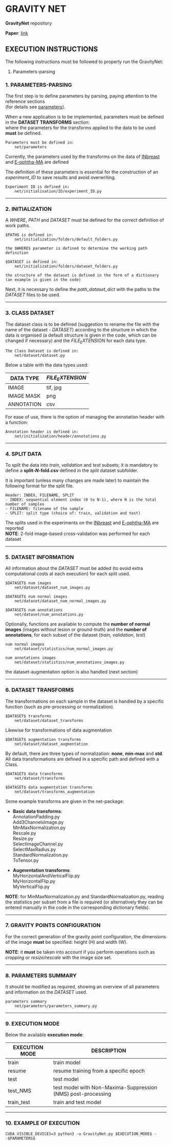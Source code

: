 # GRAVITY NET

**GravityNet** repository

**Paper**: [link]()

## EXECUTION INSTRUCTIONS
The following instructions must be followed to properly run the GravityNet:

1. Parameters-parsing

### 1. PARAMETERS-PARSING
The first step is to define parameters by parsing, paying attention to the reference sections <br>
(for details see [parameters](doc/code/parameters.markdown)).

When a new application is to be implemented, parameters must be defined in the **DATASET TRANSFORMS** section: <br>
where the parameters for the transforms applied to the data to be used **must** be defined.

    Parameters must be defined in:
        net/parameters

Currently, the parameters used by the transforms on the data of 
[INbreast](https://www.google.com/url?sa=t&rct=j&q=&esrc=s&source=web&cd=&cad=rja&uact=8&ved=2ahUKEwiAoL7NgK2BAxXE0wIHHWurDDMQFnoECBQQAQ&url=https%3A%2F%2Fwww.sciencedirect.com%2Fscience%2Farticle%2Fabs%2Fpii%2FS107663321100451X&usg=AOvVaw1r-qXP0Rk4qGao1LfKkqCc&opi=89978449) 
and 
[E-ophtha-MA](https://www.sciencedirect.com/user/identity/landing?code=Um_NMyFZ6dAD9fJwYGT9iOtLbjcoF1g8f48bRZ-G&state=retryCounter%3D0%26csrfToken%3D23a2ff6e-a0a8-42a5-ae5d-b904009ac4d4%26idpPolicy%3Durn%253Acom%253Aelsevier%253Aidp%253Apolicy%253Aproduct%253Ainst_assoc%26returnUrl%3D%252Fscience%252Farticle%252Fpii%252FS1959031813000237%253Fvia%25253Dihub%26prompt%3Dnone%26cid%3Darp-f12057f3-3362-4f06-9758-826d42268be4)
are defined

The definition of these parameters is essential for the construction of an _experiment_ID_ to save results and avoid overwriting.
    
    Experiment ID is defined in:
        net/initialisation/ID/experiment_ID.py

----------------------------------------------------------------------

### 2. INITIALIZATION
A _$WHERE$_, _$PATH$_ and _$DATASET$_ must be defined for the correct definition of work paths.

    $PATH$ is defined in:
        net/initialization/folders/default_folders.py
    
    the $WHERE$ parameter is defined to determine the working path definition

    $DATASET is defined in:
        net/initialization/folders/dataset_folders.py

    the structure of the dataset is defined in the form of a dictionary
    (an example is given in the code)

Next, it is necessary to define the _path_dataset_dict_ with the paths to the _$DATASET$_ files to be used.

----------------------------------------------------------------------

### 3. CLASS DATASET
The dataset class is to be defined (suggestion to rename the file with the name of the dataset - _$DATASET$_) 
according to the structure in which the data is organised (a default structure is given in the code, 
which can be changed if necessary) and the _$FILE_EXTENSION$_ for each data type.

    The Class Dataset is defined in:
        net/dataset/dataset.py

Below a table with tha data types used:

| **DATA TYPE** | **$FILE_EXTENSION$** |
|---------------|----------------------|
| IMAGE         | tif, jpg             |
| IMAGE MASK    | png                  |
| ANNOTATION    | csv                  |

For ease of use, there is the option of managing the annotation header with a function:

    Annotation header is defined in:
        net/initialization/header/annotations.py

----------------------------------------------------------------------

### 4. SPLIT DATA
To split the data into _train_, _validation_ and _test_ subsets;
it is mandatory to define a **split-$N$-fold.csv** defined in the _split_ dataset subfolder.

It is important (unless many changes are made later) to maintain the following format for the split file. <br>
        
    Header: INDEX, FILENAME, SPLIT
    - INDEX: sequential element index (0 to N-1), where N is the total number of samples
    - FILENAME: filename of the sample
    - SPLIT: split type (choice of: train, validation and test)


The splits used in the experiments on the [INbreast](datasets/INbreast/split)
and [E-ophtha-MA](datasets/E-ophtha-MA/split) are reported <br>
**NOTE**: 2-fold image-based cross-validation was performed for each dataset

----------------------------------------------------------------------

### 5. DATASET INFORMATION
All information about the $DATASET$ must be added
(to avoid extra computational costs at each execution) for each split used.

    $DATASET$ num images
        net/dataset/dataset_num_images.py

    $DATASET$ num normal images
        net/dataset/dataset_num_normal_images.py

    $DATASET$ num annotations
        net/dataset/num_annotations.py

Optionally, functions are available to compute the **number of normal images**
(images without lesion or ground-truth) and the **number of annotations**,
for each subset of the dataset (_train_, _validation_, _test_)

    num normal images
        net/dataset/statistics/num_normal_images.py

    num annotations images
        net/dataset/statistics/num_annotations_images.py

the dataset-augmentation option is also handled (next section) 

----------------------------------------------------------------------

### 6. DATASET TRANSFORMS
The transformations on each sample in the dataset is handled by a specific function 
(such as pre-processing or normalization).

    $DATASET$ transforms
        net/dataset/dataset_transforms

Likewise for transformations of data augmentation

    $DATASET$ augmentation transforms
        net/dataset/dataset_augmentation

By default, there are three types of normalization: **none**, **min-max** and **std**. <br>
All data transformations are defined in a specific path and defined with a Class.

    $DATASET$ data transforms
        net/dataset/transforms

    $DATASET$ data augmentation transforms
        net/dataset/transforms_augmentation

Some example transforms are given in the net-package:

- **Basic data transforms**: <br>
    AnnotationPadding.py <br>
    Add3ChannelsImage.py <br>
    MinMaxNormalization.py <br>
    Rescale.py <br>
    Resize.py <br>
    SelectImageChannel.py <br>
    SelectMaxRadius.py <br>
    StandardNormalization.py <br>
    ToTensor.py <br>


- **Augmentation transforms**: <br>
    MyHorizontalAndVerticalFlip.py <br>
    MyHorizontalFlip.py <br>
    MyVerticalFlip.py <br>
  
**NOTE**: for MinMaxNormalization.py and StandardNormalization.py,
reading the statistics per subset from a file is required
(or alternatively they can be entered manually in the code in the corresponding dictionary fields).

----------------------------------------------------------------------

### 7. GRAVITY POINTS CONFIGURATION
For the correct generation of the gravity point configuration,
the dimensions of the image **must** be specified: height (H) and width (W).

**NOTE**: it **must** be taken into account if you perform operations 
such as _cropping_ or _resize/rescale_ with the image size set.

----------------------------------------------------------------------

### 8. PARAMETERS SUMMARY
It should be modified as required, showing an overview of all parameters 
and information on the $DATASET$ used.

    parameters summary
        net/parameters/parameters_summary.py

----------------------------------------------------------------------

### 9. EXECUTION MODE
Below the available **execution mode**:

| EXECUTION MODE | DESCRIPTION                                                  |
|----------------|--------------------------------------------------------------|
| train          | train model                                                  |
| resume         | resume training from a specific epoch                        |
| test           | test model                                                   |
| test_NMS       | test model with Non-Maxima-Suppression (NMS) post-processing |
| train_test     | train and test model                                         |

----------------------------------------------------------------------

### 10. EXAMPLE OF EXECUTION

    CUDA_VISIBLE_DEVICES=3 python3 -u GravityNet.py $EXECUTION_MODE$ --$PARAMETERS$
